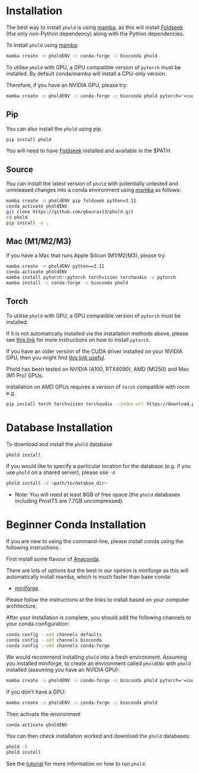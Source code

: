 # Installation

The best way to install `phold` is using [mamba](https://github.com/conda-forge/miniforge), as this will install [Foldseek](https://github.com/steineggerlab/foldseek) (the only non-Python dependency) along with the Python dependencies.

To install `phold` using [mamba](https://github.com/conda-forge/miniforge):

```bash
mamba create -n pholdENV -c conda-forge -c bioconda phold 
```

To utilise `phold` with GPU, a GPU compatible version of `pytorch` must be installed. By default conda/mamba will install a CPU-only version. 

Therefore, if you have an NVIDIA GPU, please try:

```bash
mamba create -n pholdENV -c conda-forge -c bioconda phold pytorch=*=cuda*
```

## Pip

You can also install the `phold` using pip.

```bash
pip install phold
```

You will need to have [Foldseek](https://github.com/steineggerlab/foldseek) installed and available in the $PATH.

## Source

You can install the latest version of `phold` with potentially untested and unreleased changes into a conda environment using [mamba](https://github.com/conda-forge/miniforge) as follows:

```bash
mamba create -n pholdENV pip foldseek python=3.11
conda activate pholdENV
git clone https://github.com/gbouras13/phold.git
cd phold 
pip install -e .
```

## Mac (M1/M2/M3)

If you have a Mac that runs Apple Silicon (M1/M2/M3), please try:

```bash
mamba create -n pholdENV python==3.11  
conda activate pholdENV
mamba install pytorch::pytorch torchvision torchaudio -c pytorch 
mamba install -c conda-forge -c bioconda phold 
```

## Torch 

To utilise `phold` with GPU, a GPU compatible version of `pytorch` must be installed. 

If it is not automatically installed via the installation methods above, please see [this link](https://pytorch.org) for more instructions on how to install `pytorch`. 

If you have an older version of the CUDA driver installed on your NVIDIA GPU, then you might find [this link useful](https://pytorch.org/get-started/previous-versions/).

Phold has been tested on NVIDIA (A100, RTX4090), AMD (MI250) and Mac (M1 Pro) GPUs. 

Installation on AMD GPUs requires a version of `torch` compatible with rocm e.g.

```bash
pip install torch torchvision torchaudio --index-url https://download.pytorch.org/whl/rocm5.7
```

# Database Installation

To download and install the `phold` database

```bash
phold install
```

If you would like to specify a particular location for the database (e.g. if you use `phold` on a shared server), please use `-d`

```bash
phold install -d <path/to/databse_dir>
```

* Note: You will need at least 8GB of free space (the `phold` databases including ProstT5 are 7.7GB uncompressed).

# Beginner Conda Installation

If you are new to using the command-line, please install conda using the following instructions.

First install some flavour of [Anaconda](https://www.anaconda.com/products/distribution). 

There are lots of options but the best in our opinion is miniforge as this will automatically install mamba, which is much faster than base conda:

   * [miniforge](https://github.com/conda-forge/miniforge).
  
Please follow the instructions at the links to install based on your computer architecture. 

After your installation is complete, you should add the following channels to your conda configuration:

```bash
conda config --add channels defaults
conda config --add channels bioconda
conda config --add channels conda-forge
```

We would recommend installing `phold` into a fresh environment. Assuming you installed miniforge, to create an environment called `pholdENV` with `phold` installed (assuming you have an NVIDIA GPU):

```bash
mamba create -n pholdENV -c conda-forge -c bioconda phold pytorch=*=cuda*
```
If you don't have a GPU:

```bash
mamba create -n pholdENV -c conda-forge -c bioconda phold 
```

Then activate the environment

```bash
conda activate pholdENV
```

You can then check installation worked and download the `phold` databases:

```bash
phold -h
phold install
```

See the [tutorial](https://phold.readthedocs.io/en/latest/tutorial/) for more information on how to run `phold`.